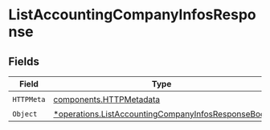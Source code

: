 # ListAccountingCompanyInfosResponse


## Fields

| Field                                                                                                                   | Type                                                                                                                    | Required                                                                                                                | Description                                                                                                             |
| ----------------------------------------------------------------------------------------------------------------------- | ----------------------------------------------------------------------------------------------------------------------- | ----------------------------------------------------------------------------------------------------------------------- | ----------------------------------------------------------------------------------------------------------------------- |
| `HTTPMeta`                                                                                                              | [components.HTTPMetadata](../../models/components/httpmetadata.md)                                                      | :heavy_check_mark:                                                                                                      | N/A                                                                                                                     |
| `Object`                                                                                                                | [*operations.ListAccountingCompanyInfosResponseBody](../../models/operations/listaccountingcompanyinfosresponsebody.md) | :heavy_minus_sign:                                                                                                      | N/A                                                                                                                     |